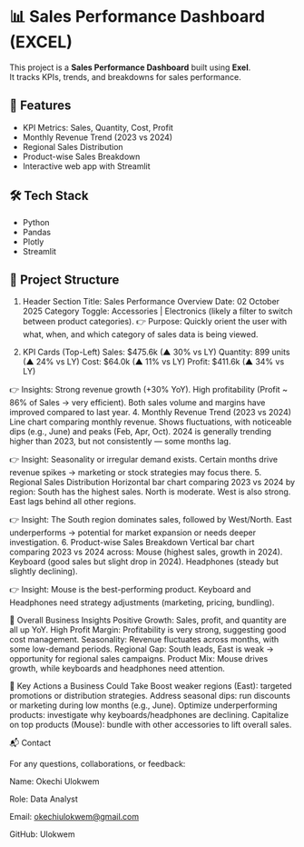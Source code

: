 # 📊 Sales Performance Dashboard (EXCEL)

This project is a **Sales Performance Dashboard** built using **Exel**.  
It tracks KPIs, trends, and breakdowns for sales performance.

## 🚀 Features
- KPI Metrics: Sales, Quantity, Cost, Profit  
- Monthly Revenue Trend (2023 vs 2024)  
- Regional Sales Distribution  
- Product-wise Sales Breakdown  
- Interactive web app with Streamlit  

## 🛠 Tech Stack
- Python  
- Pandas  
- Plotly  
- Streamlit  

## 📂 Project Structure

1. Header Section
Title: Sales Performance Overview
Date: 02 October 2025
Category Toggle: Accessories | Electronics (likely a filter to switch between product categories).
👉 Purpose: Quickly orient the user with what, when, and which category of sales data is being viewed.

3. KPI Cards (Top-Left)
Sales: $475.6k (▲ 30% vs LY)
Quantity: 899 units (▲ 24% vs LY)
Cost: $64.0k (▲ 11% vs LY)
Profit: $411.6k (▲ 34% vs LY)

👉 Insights:
Strong revenue growth (+30% YoY).
High profitability (Profit ~ 86% of Sales → very efficient).
Both sales volume and margins have improved compared to last year.
4. Monthly Revenue Trend (2023 vs 2024)
Line chart comparing monthly revenue.
Shows fluctuations, with noticeable dips (e.g., June) and peaks (Feb, Apr, Oct).
2024 is generally trending higher than 2023, but not consistently — some months lag.

👉 Insight: Seasonality or irregular demand exists. Certain months drive revenue spikes → marketing or stock strategies may focus there.
5. Regional Sales Distribution
Horizontal bar chart comparing 2023 vs 2024 by region:
South has the highest sales.
North is moderate.
West is also strong.
East lags behind all other regions.

👉 Insight:
The South region dominates sales, followed by West/North.
East underperforms → potential for market expansion or needs deeper investigation.
6. Product-wise Sales Breakdown
Vertical bar chart comparing 2023 vs 2024 across:
Mouse (highest sales, growth in 2024).
Keyboard (good sales but slight drop in 2024).
Headphones (steady but slightly declining).

👉 Insight:
Mouse is the best-performing product.
Keyboard and Headphones need strategy adjustments (marketing, pricing, bundling).

🧠 Overall Business Insights
Positive Growth: Sales, profit, and quantity are all up YoY.
High Profit Margin: Profitability is very strong, suggesting good cost management.
Seasonality: Revenue fluctuates across months, with some low-demand periods.
Regional Gap: South leads, East is weak → opportunity for regional sales campaigns.
Product Mix: Mouse drives growth, while keyboards and headphones need attention.

📌 Key Actions a Business Could Take
Boost weaker regions (East): targeted promotions or distribution strategies.
Address seasonal dips: run discounts or marketing during low months (e.g., June).
Optimize underperforming products: investigate why keyboards/headphones are declining.
Capitalize on top products (Mouse): bundle with other accessories to lift overall sales.

📬 Contact

For any questions, collaborations, or feedback:

Name: Okechi Ulokwem

Role: Data Analyst

Email: okechiulokwem@gmail.com

GitHub: Ulokwem
